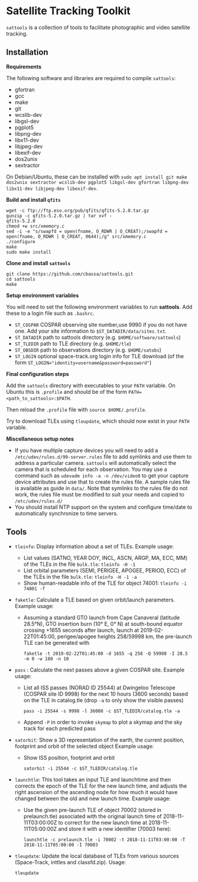 Satellite Tracking Toolkit
=========

`sattools` is a collection of tools to facilitate photographic and video satellite tracking.

Installation
------

**Requirements**

The following software and libraries are required to compile `sattools`:
* gfortran
* gcc
* make
* git
* wcslib-dev
* libgsl-dev
* pgplot5
* libpng-dev
* libx11-dev
* libjpeg-dev
* libexif-dev
* dos2unix
* sextractor

On Debian/Ubuntu, these can be installed with `sudo apt install git make dos2unix sextractor wcslib-dev pgplot5 libgsl-dev gfortran libpng-dev libx11-dev libjpeg-dev libexif-dev`.

**Build and install `qfits`**

```
wget -c ftp://ftp.eso.org/pub/qfits/qfits-5.2.0.tar.gz
gunzip -c qfits-5.2.0.tar.gz | tar xvf -
qfits-5.2.0
chmod +w src/xmemory.c
sed -i -e "s/swapfd = open(fname, O_RDWR | O_CREAT);/swapfd = open(fname, O_RDWR | O_CREAT, 0644);/g" src/xmemory.c
./configure
make
sudo make install
```

**Clone and install `sattools`**

```
git clone https://github.com/cbassa/sattools.git
cd sattools
make
```

**Setup environment variables**

You will need to set the following environment variables to run **sattools**. Add these to a login file such as `.bashrc`.
* `ST_COSPAR` COSPAR observing site number,use 9990 if you do not have one. Add your site information to `$ST_DATADIR/data/sites.txt`.
* `ST_DATADIR` path to sattools directory (e.g. `$HOME/software/sattools`)
* `ST_TLEDIR` path to TLE directory (e.g. `$HOME/tle`)
* `ST_OBSDIR` path to observations directory (e.g. `$HOME/satobs`)
* `ST_LOGIN` optional space-track.org login info for TLE download (of the form `ST_LOGIN="identity=username&password=password"`)

**Final configuration steps**

Add the `sattools` directory with executables to your `PATH` variable. On Ubuntu this is `.profile` and should be of the form `PATH=<path_to_sattools>:$PATH`.

Then reload the `.profile` file with `source $HOME/.profile`.

Try to download TLEs using `tleupdate`, which should now exist in your `PATH` variable.

**Miscellaneous setup notes**

* If you have multiple capture devices you will need to add a `/etc/udev/rules.d/99-server.rules` file to add symlinks and use them to address a particular camera. `sattools` will automatically select the camera that is scheduled for each observation.  You may use a command such as `udevadm info -a -n /dev/video0` to get your capture device attributes and use that to create the rules file. A sample rules file is available as guide in `data/`. Note that symlinks to the rules file do not work, the rules file must be modified to suit your needs and copied to `/etc/udev/rules.d/`
* You should install NTP support on the system and configure time/date to automatically synchronize to time servers.

Tools
-----

* `tleinfo`: Display information about a set of TLEs.
  Example usage:
  - List values (SATNO, YEAR DOY, INCL, ASCN, ARGP, MA, ECC, MM) of the TLEs in the file `bulk.tle`: `tleinfo -H -1`
  - List orbital parameters (SEMI, PERIGEE, APOGEE, PERIOD, ECC) of the TLEs in the file `bulk.tle`: `tleinfo -H -1 -a`
  - Show human-readable info of the TLE for object 74001: `tleinfo -i 74001 -f`
  
* `faketle`: Calculate a TLE based on given orbit/launch parameters.
  Example usage:
  - Assuming a standard GTO launch from Cape Canaveral (latitude 28.5°N), GTO insertion burn (10° E, 0° N) at south-bound equator crossing +1655 seconds after launch,
    launch at 2019-02-22T01:45:00, perigee/apogee heights 258/59998 km, the pre-launch TLE can be generated with
    ```
    faketle -t 2019-02-22T01:45:00 -d 1655 -q 258 -Q 59998 -I 28.5 -m 0 -w 180 -n 10
    ```

* `pass` : Calculate the next passes above a given COSPAR site.
  Example usage:
  - List all ISS passes (NORAD ID 25544) at Dwingeloo Telescope (COSPAR
    site ID 9998) for the next 10 hours (3600 seconds) based on the TLE
    in catalog.tle (drop `-a` to only show the visible passes)
    ```
    pass -i 25544 -s 9998 -l 36000 -c $ST_TLEDIR/catalog.tle -a
    ```
  - Append `-P` in order to invoke `skymap` to plot a skymap and the
    sky track for each predicted pass

* `satorbit`: Show a 3D representation of the earth, the current position,
  footprint and orbit of the selected object
  Example usage:
  - Show ISS position, footprint and orbit
    ```
    satorbit -i 25544 -c $ST_TLEDIR/catalog.tle
    ```

* `launchtle`: This tool takes an input TLE and launchtime and then corrects
  the epoch of the TLE for the new launch time, and adjusts the right ascension
  of the ascending node for how much it would have changed between the old
  and new launch time.
  Example usage:
  - Use the given pre-launch TLE of object 70002 (stored in prelaunch.tle) associated with
    the original launch time of 2018-11-11T03:00:00Z to correct for the new launch time
    at 2018-11-11T05:00:00Z and store it with a new identifier (70003 here):
    ```
    launchtle -c prelaunch.tle -i 70002 -t 2018-11-11T03:00:00 -T 2018-11-11T05:00:00 -I 70003
    ```

* `tleupdate`: Update the local database of TLEs from various
  sources (Space-Track, inttles and classfd.zip).
  Usage:
  ```
  tleupdate
  ```
